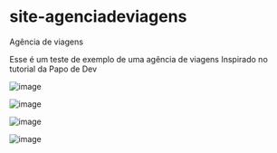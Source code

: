 ﻿# site-agenciadeviagens
 
 Agência de viagens
 

 Esse é um teste de exemplo de uma agência de viagens
 Inspirado no tutorial da Papo de Dev
 
![image](https://user-images.githubusercontent.com/81484387/115464285-3738c100-a203-11eb-9769-0bf2915e9d0f.png)

![image](https://user-images.githubusercontent.com/81484387/115464360-55062600-a203-11eb-8fc2-a01c07d695ce.png)

![image](https://user-images.githubusercontent.com/81484387/115464402-694a2300-a203-11eb-80ae-0ccf661b5542.png)

![image](https://user-images.githubusercontent.com/81484387/115464439-76ffa880-a203-11eb-9b0a-739e959d61ea.png)



